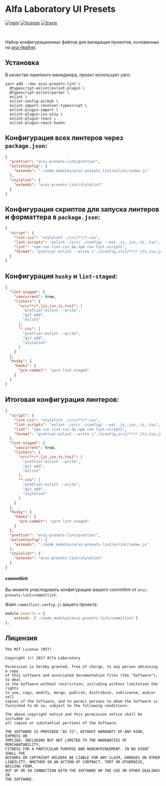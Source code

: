 Alfa Laboratory UI Presets
==========================

[![npm][npm-img]][npm]
[![license][license-img]][license]
[![travis][travis-img]][travis]

[license]:         https://opensource.org/licenses/MIT
[license-img]:     https://img.shields.io/badge/License-MIT-brightgreen.svg
[npm-img]:         https://img.shields.io/npm/v/arui-presets-lint.svg
[npm]:             https://www.npmjs.org/package/arui-presets-lint
[travis]:          https://travis-ci.org/alfa-laboratory/arui-presets-lint?branch=master
[travis-img]:      https://img.shields.io/travis/alfa-laboratory/arui-presets-lint/master.svg?label=unix

<br />

Набор конфигурационных файлов для валидации проектов, основанных на [arui-feather](https://github.com/alfa-laboratory/arui-feather).

Установка
---------
В качестве пакетного менеджера, проект использует yarn:

```
yarn add --dev arui-presets-lint \
  @typescript-eslint/eslint-plugin \
  @typescript-eslint/parser \
  eslint \
  eslint-config-airbnb \
  eslint-import-resolver-typescript \
  eslint-plugin-import \
  eslint-plugin-jsx-a11y \
  eslint-plugin-react \
  eslint-plugin-react-hooks
```

## Конфигурация всех линтеров через `package.json`:

```json
{
  "prettier": "arui-presets-lint/prettier",
  "eslintConfig": {
    "extends": "./node_modules/arui-presets-lint/eslint/index.js"
  },
  "stylelint": {
    "extends": "arui-presets-lint/stylelint"
  }
}
```

## Конфигурация скриптов для запуска линтеров и форматтера в `package.json`:

```json
{
  "script": {
    "lint-css": "stylelint ./src/**/*.css",
    "lint-scripts": "eslint ./src/ ./config/ --ext .js,.jsx,.ts,.tsx",
    "lint": "npm run lint-css && npm run lint-scripts",
    "format": "prettier-eslint --write \"./{config,src}/**/*.{ts,tsx,js,jsx,css}\""
  }
}
```

## Конфигурация `husky` и `lint-staged`:
```json
{
  "lint-staged": {
    "concurrent": true,
    "linters": {
      "src/**/*.{js,jsx,ts,tsx}": [
        "prettier-eslint --write",
        "git add",
        "eslint"
      ],
      "*.css": [
        "prettier-eslint --write",
        "git add",
        "stylelint"
      ]
    }
  },
  "husky": {
    "hooks": {
      "pre-commit": "yarn lint-staged"
    }
  }
}
```

## Итоговая конфигурация линтеров:
```json
{
  "script": {
    "lint-css": "stylelint ./src/**/*.css",
    "lint-scripts": "eslint ./src/ ./config/ --ext .js,.jsx,.ts,.tsx",
    "lint": "npm run lint-css && npm run lint-scripts",
    "format": "prettier-eslint --write \"./{config,src}/**/*.{ts,tsx,js,jsx,css}\""
  },
  "lint-staged": {
    "concurrent": true,
    "linters": {
      "src/**/*.{js,jsx,ts,tsx}": [
        "prettier-eslint --write",
        "git add",
        "eslint"
      ],
      "*.css": [
        "prettier-eslint --write",
        "git add",
        "stylelint"
      ]
    }
  },
  "husky": {
    "hooks": {
      "pre-commit": "yarn lint-staged"
    }
  },
  "prettier": "arui-presets-lint/prettier",
  "eslintConfig": {
    "extends": "./node_modules/arui-presets-lint/eslint/index.js"
  },
  "stylelint": {
    "extends": "arui-presets-lint/stylelint"
  }
}
```

#### commitlint
Вы можете унаследовать конфигурацию вашего commitlint от `arui-presets-lint/commitlint`.


Файл `commitlint.config.js` вашего проекта:
```js
module.exports = {
    extends: ['./node_modules/arui-presets-lint/commitlint']
};
```

Лицензия
--------

```
The MIT License (MIT)

Copyright (c) 2017 Alfa Laboratory

Permission is hereby granted, free of charge, to any person obtaining a copy
of this software and associated documentation files (the "Software"), to deal
in the Software without restriction, including without limitation the rights
to use, copy, modify, merge, publish, distribute, sublicense, and/or sell
copies of the Software, and to permit persons to whom the Software is
furnished to do so, subject to the following conditions:

The above copyright notice and this permission notice shall be included in
all copies or substantial portions of the Software.

THE SOFTWARE IS PROVIDED "AS IS", WITHOUT WARRANTY OF ANY KIND, EXPRESS OR
IMPLIED, INCLUDING BUT NOT LIMITED TO THE WARRANTIES OF MERCHANTABILITY,
FITNESS FOR A PARTICULAR PURPOSE AND NONINFRINGEMENT. IN NO EVENT SHALL THE
AUTHORS OR COPYRIGHT HOLDERS BE LIABLE FOR ANY CLAIM, DAMAGES OR OTHER
LIABILITY, WHETHER IN AN ACTION OF CONTRACT, TORT OR OTHERWISE, ARISING FROM,
OUT OF OR IN CONNECTION WITH THE SOFTWARE OR THE USE OR OTHER DEALINGS IN
THE SOFTWARE.
```
